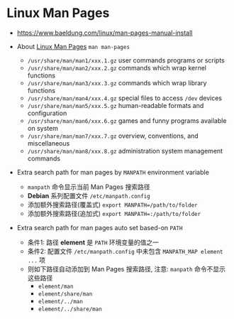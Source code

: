 # Linux Man Pages

- https://www.baeldung.com/linux/man-pages-manual-install

- About [Linux Man Pages](https://www.man7.org/linux/man-pages/man7/man-pages.7.html) `man man-pages`
  * `/usr/share/man/man1/xxx.1.gz` user commands programs or scripts
  * `/usr/share/man/man2/xxx.2.gz` commands which wrap kernel functions
  * `/usr/share/man/man3/xxx.3.gz` commands which wrap library functions
  * `/usr/share/man/man4/xxx.4.gz` special files to access `/dev` devices
  * `/usr/share/man/man5/xxx.5.gz` human-readable formats and configuration
  * `/usr/share/man/man6/xxx.6.gz` games and funny programs available on system
  * `/usr/share/man/man7/xxx.7.gz` overview, conventions, and miscellaneous
  * `/usr/share/man/man8/xxx.8.gz` administration system management commands

- Extra search path for man pages by `MANPATH` environment variable
  * `manpath` 命令显示当前 Man Pages 搜索路径
  * __Debian__ 系列配置文件 `/etc/manpath.config`
  * 添加额外搜索路径(覆盖式) `export MANPATH=/path/to/folder`
  * 添加额外搜索路径(追加式) `export MANPATH=:/path/to/folder`

- Extra search path for man pages auto set based-on `PATH`
  * 条件1: 路径 __element__ 是 `PATH` 环境变量的值之一
  * 条件2: 配置文件 `/etc/manpath.config` 中未包含 `MANPATH_MAP element ...` 项
  * 则如下路径自动添加到 Man Pages 搜索路径, 注意: `manpath` 命令不显示这些路径
    - `element/man`
    - `element/share/man`
    - `element/../man`
    - `element/../share/man`
